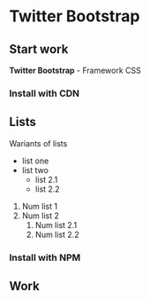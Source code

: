  # Twitter Bootstrap

## Start work
**Twitter Bootstrap** - Framework CSS
### Install with CDN

## Lists
Wariants of lists

* list one
* list two
    * list 2.1
    * list 2.2
1. Num list 1
1. Num list 2
    1. Num list 2.1
    1. Num list 2.2


### Install with NPM

## Work